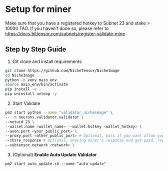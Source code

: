 # Setup for miner

Make sure that you have a registered hotkey to Subnet 23 and stake > 10000 TAO. If you haven't done so, please refer to https://docs.bittensor.com/subnets/register-validate-mine

## Step by Step Guide

1. Git clone and install requirements
```bash
git clone https://github.com/NicheTensor/NicheImage
cd NicheImage
python -m venv main_env
source main_env/bin/activate
pip install -e .
pip uninstall uvloop -y
```

2. Start Validate
```bash
pm2 start python --name "validator_nicheimage" \
-- -m neurons.validator.validator \
--netuid 23 \
--wallet.name <wallet_name> --wallet.hotkey <wallet_hotkey> \
--axon.port <your_public_port> \
--proxy.port <other_public_port> # Optional, pass if you want allow queries through your validator and get paid
--share_response # Optional, sharing miner's response and get paid, require a good bandwidth
--subtensor.network <network> \
```
3. (Optional) **Enable Auto Update Validator**
```
pm2 start auto_update.sh --name "auto-update"
```
